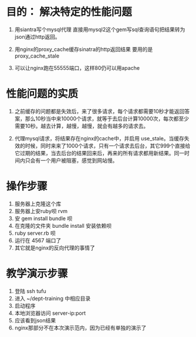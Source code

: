 # 目的： 解决特定的性能问题

1. 用siantra写个mysql代理
直接用mysql2这个gem写sql查询语句把结果转为json通过http返回。

1. 用nginx的proxy_cache缓存sinatra的http返回结果
要用的是 proxy_cache_stale

1. 可以让nginx跑在55555端口，这样80仍可以用apache

# 性能问题的实质

1. 之前缓存的问题都是失效后，来了很多请求，每个请求都需要10秒才能返回答案，那么10秒当中来10000个请求，就等于去后台计算10000次，每次都至少需要10秒。越去计算，越慢，越慢，就会有越多的请求去。

1. 代理mysql请求，将结果存在nginx的cache中，并启用 use_stale。当缓存失效的时候，同时来来了1000个请求，只有一个请求去后台，其它999个直接给它过期的结果，当去后台的结果回来后，再来的所有请求都用新结果。同一时间内只会有一个用户被阻塞，感觉到网站慢。

# 操作步骤

1. 服务器上克隆这个库
1. 服务器上安ruby呗 rvm
1. 安 gem install bundle 呗
1. 在克隆的文件夹 bundle install 安装依赖呗
1. ruby server.rb 呗
1. 运行在 4567 端口了
1. 其它就是nginx的反向代理的事情了

# 教学演示步骤

1. 登陆 ssh tufu
1. 进入 ~/dept-training 中相应目录
1. 启动程序
1. 本地浏览器访问 server-ip:port
1. 应该看到json结果
1. nginx那部分不在本次演示范内，因为已经有单独的演示了
